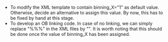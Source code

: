 - To modify the XML template to contain binning_X="1" as default value.
  Otherwise, decide an alternative to assign this value. By now, this has to be
  fixed by hand at this stage.
- To develop an OB linking code. In case of no linking, we can simply replace
  "%%%" in the XML files by "". It is worth noting that this should be done once
  the value of binning_X has been assigned.

